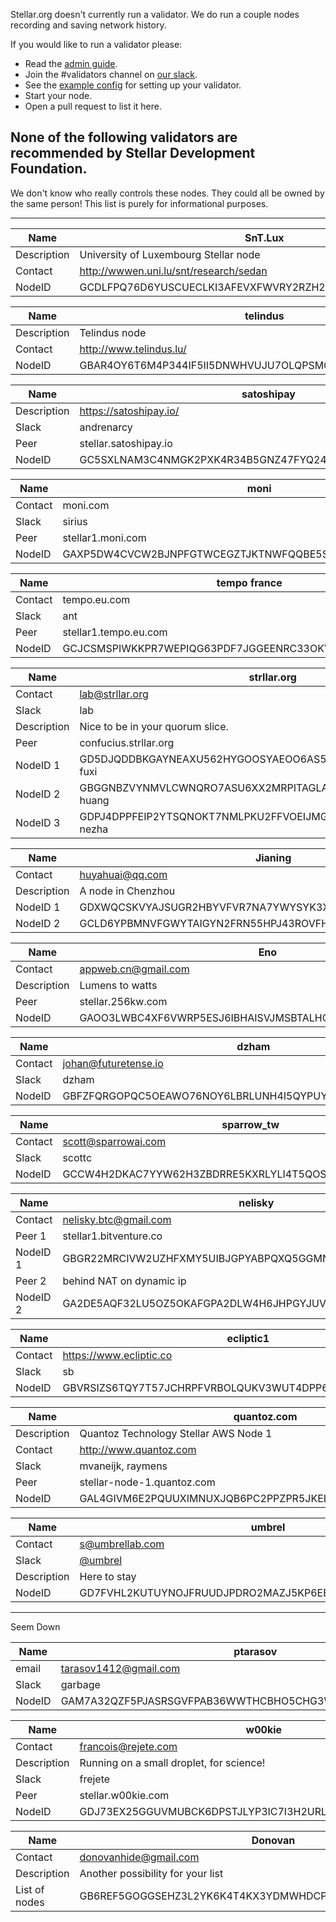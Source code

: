 Stellar.org doesn't currently run a validator. We do run a couple nodes recording and saving network history.

If you would like to run a validator please:
 - Read the [admin guide](https://www.stellar.org/developers/stellar-core/learn/admin.html).
 - Join the #validators channel on [our slack](http://slack.stellar.org).
 - See the [example config](./other/stellar-core-validator-example.cfg) for setting up your validator.
 - Start your node.
 - Open a pull request to list it here.


## None of the following validators are recommended by Stellar Development Foundation.

We don't know who really controls these nodes. They could all be owned by the same person! This list is purely for informational purposes.

------

Name | SnT.Lux
-----|--------
Description | University of Luxembourg Stellar node
Contact | http://wwwen.uni.lu/snt/research/sedan
NodeID | GCDLFPQ76D6YUSCUECLKI3AFEVXFWVRY2RZH2YQNYII35FDECWUGV24T

Name | telindus
-----|------------
Description | Telindus node
Contact | http://www.telindus.lu/
NodeID | GBAR4OY6T6M4P344IF5II5DNWHVUJU7OLQPSMG2FWVJAFF642BX5E3GB

Name | satoshipay
-----|------
Description | https://satoshipay.io/
Slack | andrenarcy
Peer | stellar.satoshipay.io
NodeID | GC5SXLNAM3C4NMGK2PXK4R34B5GNZ47FYQ24ZIBFDFOCU6D4KBN4POAE

Name | moni
-----|------
Contact | moni.com
Slack | sirius
Peer | stellar1.moni.com
NodeID | GAXP5DW4CVCW2BJNPFGTWCEGZTJKTNWFQQBE5SCWNJIJ54BOHR3WQC3W

Name | tempo france
-----|------
Contact | tempo.eu.com
Slack | ant
Peer | stellar1.tempo.eu.com
NodeID | GCJCSMSPIWKKPR7WEPIQG63PDF7JGGEENRC33OKVBSPUDIRL6ZZ5M7OO

Name | strllar.org 
-----|------- 
Contact | lab@strllar.org 
Slack | lab 
Description | Nice to be in your quorum slice. 
Peer | confucius.strllar.org
NodeID 1 | GD5DJQDDBKGAYNEAXU562HYGOOSYAEOO6AS53PZXBOZGCP5M2OPGMZV3 fuxi
NodeID 2 | GBGGNBZVYNMVLCWNQRO7ASU6XX2MRPITAGLASRWOWLB4ZIIPHMGNMC4I huang
NodeID 3 | GDPJ4DPPFEIP2YTSQNOKT7NMLPKU2FFVOEIJMG36RCMBWBUR4GTXLL57 nezha

Name | Jianing
-----|-------
Contact | huyahuai@qq.com
Description | A node in Chenzhou
NodeID 1 | GDXWQCSKVYAJSUGR2HBYVFVR7NA7YWYSYK3XYKKFO553OQGOHAUP2PX2
NodeID 2 | GCLD6YPBMNVFGWYTAIGYN2FRN55HPJ43ROVFHP4SJ6U72N4BESWTJMSN

Name | Eno
-----|-------
Contact | appweb.cn@gmail.com
Description | Lumens to watts
Peer |  stellar.256kw.com
NodeID | GAOO3LWBC4XF6VWRP5ESJ6IBHAISVJMSBTALHOQM2EZG7Q477UWA6L7U

Name | dzham
-----|------
Contact | johan@futuretense.io
Slack | dzham
NodeID | GBFZFQRGOPQC5OEAWO76NOY6LBRLUNH4I5QYPUYAK53QSQWVTQ2D4FT5

Name | sparrow_tw
-----|------------
Contact | scott@sparrowai.com
Slack | scottc
NodeID | GCCW4H2DKAC7YYW62H3ZBDRRE5KXRLYLI4T5QOSO6EAMUOE37ICSKKRJ

Name | nelisky
------|-------
Contact | nelisky.btc@gmail.com
Peer 1 | stellar1.bitventure.co
NodeID 1 | GBGR22MRCIVW2UZHFXMY5UIBJGPYABPQXQ5GGMNCSUM2KHE3N6CNH6G5
Peer 2 | behind NAT on dynamic ip
NodeID 2 | GA2DE5AQF32LU5OZ5OKAFGPA2DLW4H6JHPGYJUVTNS3W7N2YZCTQFFV6

Name | ecliptic1
-----|------------
Contact | https://www.ecliptic.co
Slack | sb
NodeID | GBVRSIZS6TQY7T57JCHRPFVRBOLQUKV3WUT4DPP6ME3BFRH3S4PBB6J5

Name | quantoz.com
-----|------------
Description | Quantoz Technology Stellar AWS Node 1
Contact | http://www.quantoz.com
Slack | mvaneijk, raymens
Peer | stellar-node-1.quantoz.com
NodeID | GAL4GIVM6E2PQUUXIMNUXJQB6PC2PPZPR5JKELOBK2MXBBIFMU25YOSD

Name | umbrel
-----|-------
Contact | s@umbrellab.com
Slack | [@umbrel](https://stellar-public.slack.com/messages/@umbrel/)
Description | Here to stay
NodeID | GD7FVHL2KUTUYNOJFRUUDJPDRO2MAZJ5KP6EBCU6LKXHYGZDUFBNHXQI

----
Seem Down

Name | ptarasov
-----|-------
email | tarasov1412@gmail.com
Slack | garbage
NodeID | GAM7A32QZF5PJASRSGVFPAB36WWTHCBHO5CHG3WUFTUQPT7NZX3ONJU4
 

Name | w00kie
-----|-----
Contact | francois@rejete.com
Description | Running on a small droplet, for science!
Slack | frejete
Peer | stellar.w00kie.com
NodeID | GDJ73EX25GGUVMUBCK6DPSTJLYP3IC7I3H2URLXJQ5YP56BW756OUHIG

Name | Donovan
-----|-------
Contact | donovanhide@gmail.com
Description | Another possibility for your list
List of nodes | GB6REF5GOGGSEHZ3L2YK6K4T4KX3YDMWHDCPMV7MZJDLHBDNZXEPRBGM

